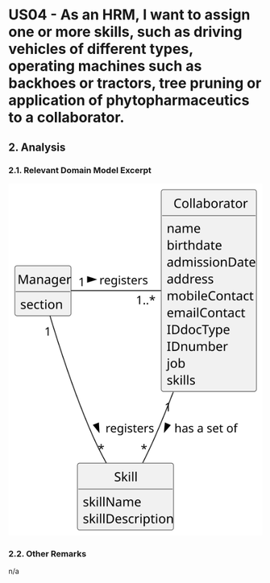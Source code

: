 # US04 - As an HRM, I want to assign one or more skills, such as driving vehicles of different types, operating machines such as backhoes or tractors, tree pruning or application of phytopharmaceutics to a collaborator.


## 2. Analysis

### 2.1. Relevant Domain Model Excerpt 

![Domain Model](svg/us04-domain-model.svg)

### 2.2. Other Remarks

n/a